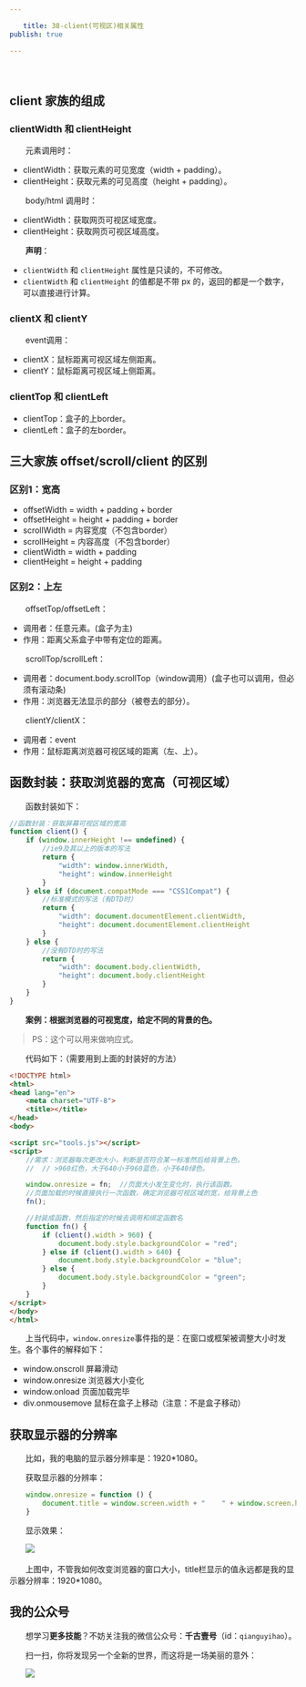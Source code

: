 ```yaml
---

　　title: 38-client(可视区)相关属性
publish: true

---
```


　　<ArticleTopAd></ArticleTopAd>

## client 家族的组成

### clientWidth 和 clientHeight

　　元素调用时：

- clientWidth：获取元素的可见宽度（width + padding）。
- clientHeight：获取元素的可见高度（height + padding）。

　　body/html 调用时：

- clientWidth：获取网页可视区域宽度。
- clientHeight：获取网页可视区域高度。

　　**声明**：

- `clientWidth` 和 `clientHeight` 属性是只读的，不可修改。
- `clientWidth` 和 `clientHeight` 的值都是不带 px 的，返回的都是一个数字，可以直接进行计算。

### clientX 和 clientY

　　event调用：

- clientX：鼠标距离可视区域左侧距离。
- clientY：鼠标距离可视区域上侧距离。

### clientTop 和 clientLeft

- clientTop：盒子的上border。
- clientLeft：盒子的左border。

## 三大家族 offset/scroll/client 的区别

### 区别1：宽高

- offsetWidth  = width  + padding + border
- offsetHeight = height + padding + border
- scrollWidth   = 内容宽度（不包含border）
- scrollHeight  = 内容高度（不包含border）
- clientWidth  = width  + padding
- clientHeight = height + padding

### 区别2：上左

　　offsetTop/offsetLeft：

- 调用者：任意元素。(盒子为主)
- 作用：距离父系盒子中带有定位的距离。

　　scrollTop/scrollLeft：

- 调用者：document.body.scrollTop（window调用）(盒子也可以调用，但必须有滚动条)
- 作用：浏览器无法显示的部分（被卷去的部分）。

　　clientY/clientX：

- 调用者：event
- 作用：鼠标距离浏览器可视区域的距离（左、上）。

## 函数封装：获取浏览器的宽高（可视区域）

　　函数封装如下：

```javascript
//函数封装：获取屏幕可视区域的宽高
function client() {
    if (window.innerHeight !== undefined) {
        //ie9及其以上的版本的写法
        return {
            "width": window.innerWidth,
            "height": window.innerHeight
        }
    } else if (document.compatMode === "CSS1Compat") {
        //标准模式的写法（有DTD时）
        return {
            "width": document.documentElement.clientWidth,
            "height": document.documentElement.clientHeight
        }
    } else {
        //没有DTD时的写法
        return {
            "width": document.body.clientWidth,
            "height": document.body.clientHeight
        }
    }
}

```

　　**案例：根据浏览器的可视宽度，给定不同的背景的色。**

> PS：这个可以用来做响应式。
>

　　代码如下：（需要用到上面的封装好的方法）

```html
<!DOCTYPE html>
<html>
<head lang="en">
    <meta charset="UTF-8">
    <title></title>
</head>
<body>

<script src="tools.js"></script>
<script>
    //需求：浏览器每次更改大小，判断是否符合某一标准然后给背景上色。
    //  // >960红色，大于640小于960蓝色，小于640绿色。

    window.onresize = fn;  //页面大小发生变化时，执行该函数。
    //页面加载的时候直接执行一次函数，确定浏览器可视区域的宽，给背景上色
    fn();

    //封装成函数，然后指定的时候去调用和绑定函数名
    function fn() {
        if (client().width > 960) {
            document.body.style.backgroundColor = "red";
        } else if (client().width > 640) {
            document.body.style.backgroundColor = "blue";
        } else {
            document.body.style.backgroundColor = "green";
        }
    }
</script>
</body>
</html>
```

　　上当代码中，`window.onresize`事件指的是：在窗口或框架被调整大小时发生。各个事件的解释如下：

- window.onscroll        屏幕滑动
- window.onresize       浏览器大小变化
- window.onload	        页面加载完毕
- div.onmousemove    鼠标在盒子上移动（注意：不是盒子移动）

## 获取显示器的分辨率

　　比如，我的电脑的显示器分辨率是：1920*1080。

　　获取显示器的分辨率：

```javascript
    window.onresize = function () {
        document.title = window.screen.width + "    " + window.screen.height;
    }
```

　　显示效果：

　　![](http://img.smyhvae.com/20180203_2155.png)

　　上图中，不管我如何改变浏览器的窗口大小，title栏显示的值永远都是我的显示器分辨率：1920*1080。

## 我的公众号

　　想学习**更多技能**？不妨关注我的微信公众号：**千古壹号**（id：`qianguyihao`）。

　　扫一扫，你将发现另一个全新的世界，而这将是一场美丽的意外：

　　![](http://img.smyhvae.com/20190101.png)
